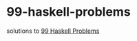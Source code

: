 # 99-haskell-problems

solutions to [99 Haskell Problems](https://wiki.haskell.org/H-99:_Ninety-Nine_Haskell_Problems)